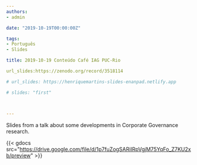 ```yaml
---
authors:
- admin

date: "2019-10-19T00:00:00Z"

tags: 
- Português
- Slides

title: 2019-10-19 Conteúdo Café IAG PUC-Rio 

url_slides:https://zenodo.org/record/3518114

# url_slides: https://henriquemartins-slides-enanpad.netlify.app

# slides: "first"



---
```


Slides from a talk about some developments in Corporate Governance research. 


{{< gdocs src="https://drive.google.com/file/d/1p7fuZogSARiIRpVgjM75YqFo_Z7KU2xb/preview" >}}




